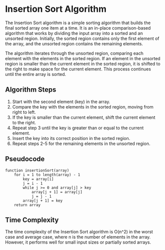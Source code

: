 # Insertion Sort Algorithm

The Insertion Sort algorithm is a simple sorting algorithm that builds the final sorted array one item at a time. It is an in-place comparison-based algorithm that works by dividing the input array into a sorted and an unsorted region. Initially, the sorted region contains only the first element of the array, and the unsorted region contains the remaining elements.

The algorithm iterates through the unsorted region, comparing each element with the elements in the sorted region. If an element in the unsorted region is smaller than the current element in the sorted region, it is shifted to the right to make space for the current element. This process continues until the entire array is sorted.

## Algorithm Steps

1. Start with the second element (key) in the array.
2. Compare the key with the elements in the sorted region, moving from right to left.
3. If the key is smaller than the current element, shift the current element to the right.
4. Repeat step 3 until the key is greater than or equal to the current element.
5. Insert the key into its correct position in the sorted region.
6. Repeat steps 2-5 for the remaining elements in the unsorted region.

## Pseudocode

```
function insertionSort(array)
    for i = 1 to length(array) - 1
        key = array[i]
        j = i - 1
        while j >= 0 and array[j] > key
            array[j + 1] = array[j]
            j = j - 1
        array[j + 1] = key
    return array
```

## Time Complexity

The time complexity of the Insertion Sort algorithm is O(n^2) in the worst case and average case, where n is the number of elements in the array. However, it performs well for small input sizes or partially sorted arrays.

